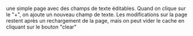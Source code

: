 une simple page avec des champs de texte éditables. Quand on clique sur le "+", on ajoute un nouveau champ de texte.
Les modifications sur la page restent après un rechargement de la page, mais on peut vider le cache en cliquant sur le bouton "clear"
